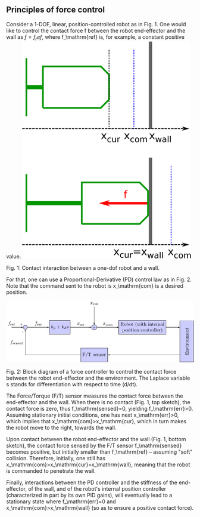 ## Principles of force control
Consider a 1-DOF, linear, position-controlled robot as in Fig. 1. One would like to control the contact force f between the robot end-effector and the wall as ${f}={f}_ref$, where f_\mathrm{ref} is, for example, a constant positive value.
![one_dof](../assets/one_dof.png)
 
 
Fig. 1: Contact interaction between a one-dof robot and a wall.

For that, one can use a Proportional-Derivative (PD) control law as in Fig. 2. Note that the command sent to the robot is x_\mathrm{com} is a desired position.

![controller](../assets/controller.png)


Fig. 2: Block diagram of a force controller to control the contact force between the robot end-effector and the environment. The Laplace variable s stands for differentiation with respect to time (d/dt).

The Force/Torque (F/T) sensor measures the contact force between the end-effector and the wall. When there is no contact (Fig. 1, top sketch), the contact force is zero, thus f_\mathrm{sensed}=0, yielding f_\mathrm{err}>0. Assuming stationary initial conditions, one has next x_\mathrm{err}>0, which implies that x_\mathrm{com}>x_\mathrm{cur}, which in turn makes the robot move to the right, towards the wall.

Upon contact between the robot end-effector and the wall (Fig. 1, bottom sketch), the contact force sensed by the F/T sensor f_\mathrm{sensed} becomes positive, but initially smaller than f_\mathrm{ref} – assuming "soft" collision. Therefore, initially, one still has x_\mathrm{com}>x_\mathrm{cur}=x_\mathrm{wall}, meaning that the robot is commanded to penetrate the wall.

Finally, interactions between the PD controller and the stiffness of the end-effector, of the wall, and of the robot's internal position controller (characterized in part by its own PID gains), will eventually lead to a stationary state where f_\mathrm{err}=0 and x_\mathrm{com}>x_\mathrm{wall} (so as to ensure a positive contact force).
